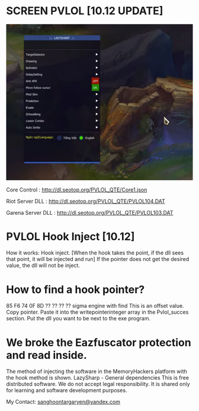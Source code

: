 # SCREEN PVLOL [10.12 UPDATE]
![Demo with Playing Source](pvlol-lazysharp.png)

Core Control : http://dl.seotop.org/PVLOL_QTE/Core1.json

Riot Server DLL : http://dl.seotop.org/PVLOL_QTE/PVLOL104.DAT

Garena Server DLL : http://dl.seotop.org/PVLOL_QTE/PVLOL103.DAT

# PVLOL Hook Inject [10.12]
How it works: Hook inject. [When the hook takes the point, if the dll sees that point, it will be injected and run] If the pointer does not get the desired value, the dll will not be inject.

# How to find a hook pointer?
85 F6 74 0F 8D ?? ?? ?? ?? sigma engine with find
This is an offset value. Copy pointer.
Paste it into the writepointerinteger array in the Pvlol_succes section.
Put the dll you want to be next to the exe program.

# We broke the Eazfuscator protection and read inside.
The method of injecting the software in the MemoryHackers platform with the hook method is shown.
LazySharp - General dependencies
This is free distributed software. We do not accept legal responsibility. It is shared only for learning and software development purposes.

My Contact: sanghoontargaryen@yandex.com